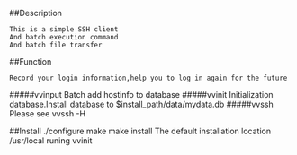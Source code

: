 ##Description

	This is a simple SSH client
 	And batch execution command
	And batch file transfer
##Function

	Record your login information,help you to log in again for the future
#####vvinput
	Batch add hostinfo to database
#####vvinit
	Initialization database.Install database to $install_path/data/mydata.db
#####vvssh
	Please see vvssh -H

##Install
	./configure
	make
	make install
	The default installation location /usr/local
	runing vvinit
	
